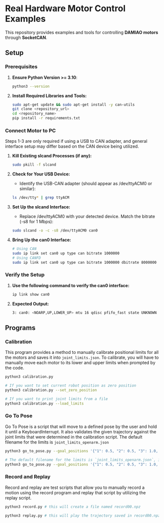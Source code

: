 # Real Hardware Motor Control Examples

This repository provides examples and tools for controlling **DAMIAO motors** through **SocketCAN**.

## Setup

### Prerequisites

1. **Ensure Python Version >= 3.10**:

   ```bash
   python3 --version
2. **Install Required Libraries and Tools:**

    ```bash
    sudo apt-get update && sudo apt-get install -y can-utils
    git clone <repository_url>
    cd <repository_name>
    pip install -r requirements.txt
### Connect Motor to PC
Steps 1-3 are only required if using a USB to CAN adapter, and general interface setup may differ based on the CAN device being utilized.
1. **Kill Existing slcand Processes (if any):**

    ```bash
    sudo pkill -f slcand
2. **Check for Your USB Device:**
    - Identify the USB-CAN adapter (should appear as /dev/ttyACM0 or similar):
    ```bash
    ls /dev/tty* | grep ttyACM
3. **Set Up the slcand Interface:**
    - Replace /dev/ttyACM0 with your detected device. Match the bitrate (-s8 for 1 Mbps):
    ```bash
    sudo slcand -o -c -s8 /dev/ttyACM0 can0
4. **Bring Up the can0 Interface:**

    ```bash
    # Using CAN
    sudo ip link set can0 up type can bitrate 1000000
    # Using CANFD
    sudo ip link set can0 up type can bitrate 1000000 dbitrate 8000000 restart-ms 1000 berr-reporting on fd on
    ```
### Verify the Setup

1. **Use the following command to verify the can0 interface:**

    ```bash
    ip link show can0
2. **Expected Output:**
    ```bash
    3: can0: <NOARP,UP,LOWER_UP> mtu 16 qdisc pfifo_fast state UNKNOWN mode DEFAULT group default qlen
## Programs

### Calibration
This program provides a method to manually calibrate positional limits for all the motors and saves it into `joint_limits.json`. To calibrate, you will have to manually move each motor to its lower and upper limits when prompted by the code. 
```bash
python3 calibration.py

# If you want to set current robot position as zero position
python3 calibration.py --set_zero_position

# If you want to print joint limits from a file
python3 calibration.py --load_limits
```

### Go To Pose
Go To Pose is a script that will move to a defined pose by the user and hold it until a KeyboardInterrupt. It also validates the given trajectory against the joint limits that were determined in the calibration script. The default filename for the limits is `joint_limits_openarm.json`
```bash
python3 go_to_pose.py --goal_positions '{"1": 0.5, "2": 0.5, "3": 1.0, "4": 1.0, "5": -0.5, "6": 0.0, "7": 0.0}'

# The default filename for the limits is `joint_limits_openarm.json`, if you want to use an alternate file, do this command:
python3 go_to_pose.py --goal_positions '{"1": 0.5, "2": 0.5, "3": 1.0, "4": 1.0, "5": -0.5, "6": 0.0, "7": 0.0}' --filname "custom_limits.json"
```

### Record and Replay
Record and replay are test scripts that allow you to manually record a motion using the record program and replay that script by utilizing the replay script.
```bash
python3 record.py # this will create a file named record00.npz

python3 replay.py # this will play the trajectory saved in record00.npz
```
